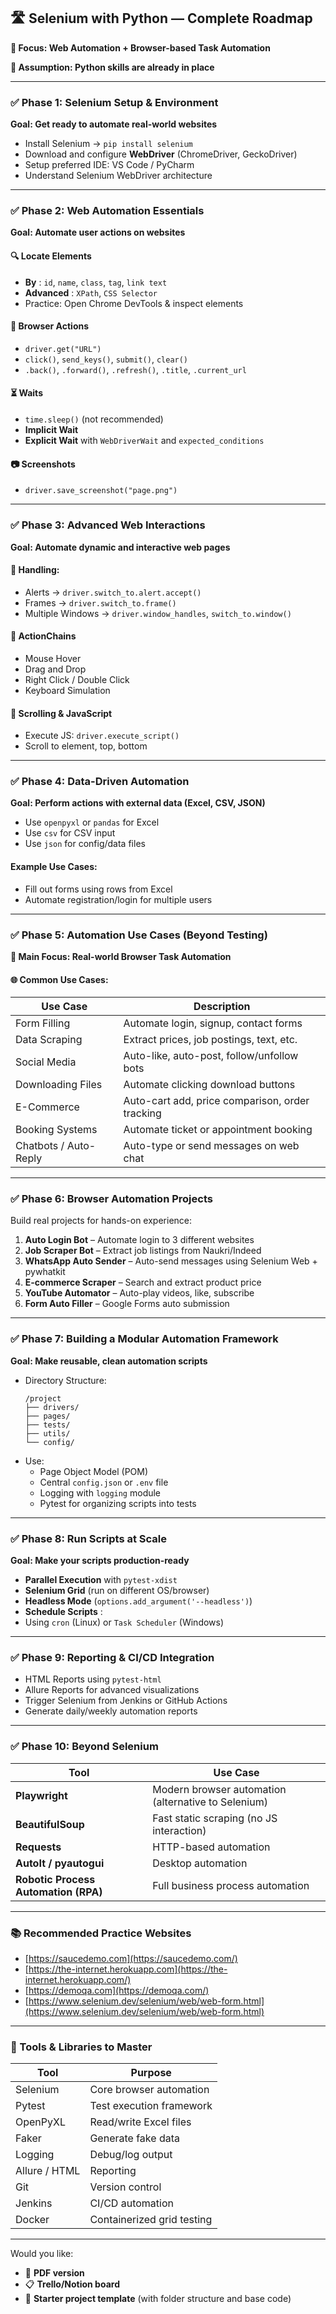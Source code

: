 
## 🛣️ Selenium with Python — **Complete Roadmap**

**🎯 Focus: Web Automation + Browser-based Task Automation**

**🧠 Assumption: Python skills are already in place**

---

### ✅ **Phase 1: Selenium Setup & Environment**

**Goal: Get ready to automate real-world websites**

* Install Selenium → `pip install selenium`
* Download and configure **WebDriver** (ChromeDriver, GeckoDriver)
* Setup preferred IDE: VS Code / PyCharm
* Understand Selenium WebDriver architecture

---

### ✅ **Phase 2: Web Automation Essentials**

**Goal: Automate user actions on websites**

#### 🔍 Locate Elements

* **By** : `id`, `name`, `class`, `tag`, `link text`
* **Advanced** : `XPath`, `CSS Selector`
* Practice: Open Chrome DevTools & inspect elements

#### 🧭 Browser Actions

* `driver.get("URL")`
* `click()`, `send_keys()`, `submit()`, `clear()`
* `.back()`, `.forward()`, `.refresh()`, `.title`, `.current_url`

#### ⏳ Waits

* `time.sleep()` (not recommended)
* **Implicit Wait**
* **Explicit Wait** with `WebDriverWait` and `expected_conditions`

#### 📷 Screenshots

* `driver.save_screenshot("page.png")`

---

### ✅ **Phase 3: Advanced Web Interactions**

**Goal: Automate dynamic and interactive web pages**

#### 📑 Handling:

* Alerts → `driver.switch_to.alert.accept()`
* Frames → `driver.switch_to.frame()`
* Multiple Windows → `driver.window_handles`, `switch_to.window()`

#### 🧲 ActionChains

* Mouse Hover
* Drag and Drop
* Right Click / Double Click
* Keyboard Simulation

#### 🔄 Scrolling & JavaScript

* Execute JS: `driver.execute_script()`
* Scroll to element, top, bottom

---

### ✅ **Phase 4: Data-Driven Automation**

**Goal: Perform actions with external data (Excel, CSV, JSON)**

* Use `openpyxl` or `pandas` for Excel
* Use `csv` for CSV input
* Use `json` for config/data files

#### Example Use Cases:

* Fill out forms using rows from Excel
* Automate registration/login for multiple users

---

### ✅ **Phase 5: Automation Use Cases (Beyond Testing)**

**🎯 Main Focus: Real-world Browser Task Automation**

#### 🌐 Common Use Cases:

| Use Case              | Description                                     |
| --------------------- | ----------------------------------------------- |
| Form Filling          | Automate login, signup, contact forms           |
| Data Scraping         | Extract prices, job postings, text, etc.        |
| Social Media          | Auto-like, auto-post, follow/unfollow bots      |
| Downloading Files     | Automate clicking download buttons              |
| E-Commerce            | Auto-cart add, price comparison, order tracking |
| Booking Systems       | Automate ticket or appointment booking          |
| Chatbots / Auto-Reply | Auto-type or send messages on web chat          |

---

### ✅ **Phase 6: Browser Automation Projects**

Build real projects for hands-on experience:

1. **Auto Login Bot** – Automate login to 3 different websites
2. **Job Scraper Bot** – Extract job listings from Naukri/Indeed
3. **WhatsApp Auto Sender** – Auto-send messages using Selenium Web + pywhatkit
4. **E-commerce Scraper** – Search and extract product price
5. **YouTube Automator** – Auto-play videos, like, subscribe
6. **Form Auto Filler** – Google Forms auto submission

---

### ✅ **Phase 7: Building a Modular Automation Framework**

**Goal: Make reusable, clean automation scripts**

* Directory Structure:
  ```
  /project
  ├── drivers/
  ├── pages/
  ├── tests/
  ├── utils/
  └── config/
  ```
* Use:
  * Page Object Model (POM)
  * Central `config.json` or `.env` file
  * Logging with `logging` module
  * Pytest for organizing scripts into tests

---

### ✅ **Phase 8: Run Scripts at Scale**

**Goal: Make your scripts production-ready**

* **Parallel Execution** with `pytest-xdist`
* **Selenium Grid** (run on different OS/browser)
* **Headless Mode** (`options.add_argument('--headless')`)
* **Schedule Scripts** :
* Using `cron` (Linux) or `Task Scheduler` (Windows)

---

### ✅ **Phase 9: Reporting & CI/CD Integration**

* HTML Reports using `pytest-html`
* Allure Reports for advanced visualizations
* Trigger Selenium from Jenkins or GitHub Actions
* Generate daily/weekly automation reports

---

### ✅ **Phase 10: Beyond Selenium**

| Tool                                       | Use Case                                            |
| ------------------------------------------ | --------------------------------------------------- |
| **Playwright**                       | Modern browser automation (alternative to Selenium) |
| **BeautifulSoup**                    | Fast static scraping (no JS interaction)            |
| **Requests**                         | HTTP-based automation                               |
| **AutoIt / pyautogui**               | Desktop automation                                  |
| **Robotic Process Automation (RPA)** | Full business process automation                    |

---

### 📚 Recommended Practice Websites

* [https://saucedemo.com](https://saucedemo.com/)
* [https://the-internet.herokuapp.com](https://the-internet.herokuapp.com/)
* [https://demoqa.com](https://demoqa.com/)
* [https://www.selenium.dev/selenium/web/web-form.html](https://www.selenium.dev/selenium/web/web-form.html)

---

### 🧰 Tools & Libraries to Master

| Tool          | Purpose                    |
| ------------- | -------------------------- |
| Selenium      | Core browser automation    |
| Pytest        | Test execution framework   |
| OpenPyXL      | Read/write Excel files     |
| Faker         | Generate fake data         |
| Logging       | Debug/log output           |
| Allure / HTML | Reporting                  |
| Git           | Version control            |
| Jenkins       | CI/CD automation           |
| Docker        | Containerized grid testing |

---

Would you like:

* 📄 **PDF version**
* 📋 **Trello/Notion board**
* 📁 **Starter project template** (with folder structure and base code)
